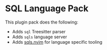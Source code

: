 # SQL Language Pack

This plugin pack does the following:

- Adds `sql` Treesitter parser
- Adds `sqls` language server
- Adds [sqls.nvim](https://github.com/nanotee/sqls.nvim) for language specific tooling

<!-- vim: set ft=markdown: -->